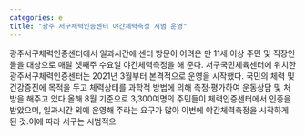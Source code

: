 ```yaml
---
categories: e
title: "광주 서구체력인증센터 야간체력측정 시범 운영"
---
```

광주서구체력인증센터에서 일과시간에 센터 방문이 어려운 만 11세 이상 주민 및 직장인들을 대상으로 매달 셋째주 수요일 야간체력측정을 해 준다. 서구국민체육센터에 위치한 광주서구체력인증센터는 2021년 3월부터 본격적으로 운영을 시작했다. 국민의 체력 및 건강증진에 목적을 두고 체력상태를 과학적 방법에 의해 측정·평가하여 운동상담 및 처방을 해주고 있다.올해 8월 기준으로 3,300여명의 주민들이 체력인증센터에서 인증을 받았으며, 일과시간 외에 운영해 주라는 요구가 많아 이번에 야간체력측정을 시작하게 된 것.이에 따라 서구는 시범적으